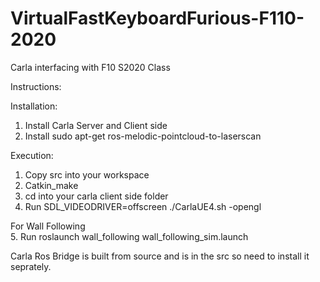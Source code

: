 # VirtualFastKeyboardFurious-F110-2020
Carla interfacing with F10 S2020 Class

Instructions:

Installation:

1. Install Carla Server and Client side
2. Install sudo apt-get ros-melodic-pointcloud-to-laserscan

Execution:

1. Copy src into your workspace
2. Catkin_make
3. cd into your carla client side folder
4. Run SDL_VIDEODRIVER=offscreen ./CarlaUE4.sh -opengl

For Wall Following\
5. Run roslaunch wall_following wall_following_sim.launch

Carla Ros Bridge is built from source and is in the src so need to install it seprately.

